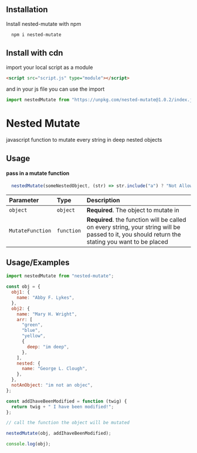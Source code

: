 ## Installation

Install nested-mutate with npm

```bash
  npm i nested-mutate

```

## Install with cdn

import your local script as a module

```html
<script src="script.js" type="module"></script>
```

and in your js file you can use the import

```js
import nestedMutate from "https://unpkg.com/nested-mutate@1.0.2/index.js";
```

# Nested Mutate

javascript function to mutate every string in deep nested objects

## Usage

#### pass in a mutate function

```js
  nestedMutate(someNestedObject, (str) => str.include("a") ? "Not Allowed" : str));
```

| Parameter        | Type       | Description                                                                                                                                      |
| :--------------- | :--------- | :----------------------------------------------------------------------------------------------------------------------------------------------- |
| `object`         | `object`   | **Required**. The object to mutate in                                                                                                            |
| `MutateFunction` | `function` | **Required**. the function will be called on every string, your string will be passed to it, you should return the stating you want to be placed |

## Usage/Examples

```javascript
import nestedMutate from "nested-mutate";

const obj = {
  obj1: {
    name: "Abby F. Lykes",
  },
  obj2: {
    name: "Mary H. Wright",
    arr: [
      "green",
      "blue",
      "yellow",
      {
        deep: "im deep",
      },
    ],
    nested: {
      name: "George L. Clough",
    },
  },
  notAnObject: "im not an objec",
};

const addIhaveBeenModified = function (twig) {
  return twig + " I have been modified!";
};

// call the function the object will be mutated

nestedMutate(obj, addIhaveBeenModified);

console.log(obj);
```
